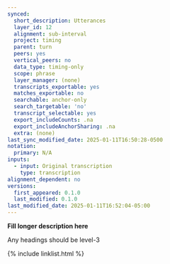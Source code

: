 ```yaml
---
synced:
  short_description: Utterances
  layer_id: 12
  alignment: sub-interval
  project: timing
  parent: turn
  peers: yes
  vertical_peers: no
  data_type: timing-only
  scope: phrase
  layer_manager: (none)
  transcripts_exportable: yes
  matches_exportable: no
  searchable: anchor-only
  search_targetable: 'no'
  transcript_selectable: yes
  export_includeCounts: .na
  export_includeAnchorSharing: .na
  extra: (none)
last_sync_modified_date: 2025-01-11T16:50:28-0500
notation:
  primary: N/A
inputs:
  - input: Original transcription
    type: transcription
alignment_dependent: no
versions:
  first_appeared: 0.1.0
  last_modified: 0.1.0
last_modified_date: 2025-01-11T16:52:04-05:00
---
```


**Fill longer description here**

Any headings should be level-3


{% include linklist.html %}
